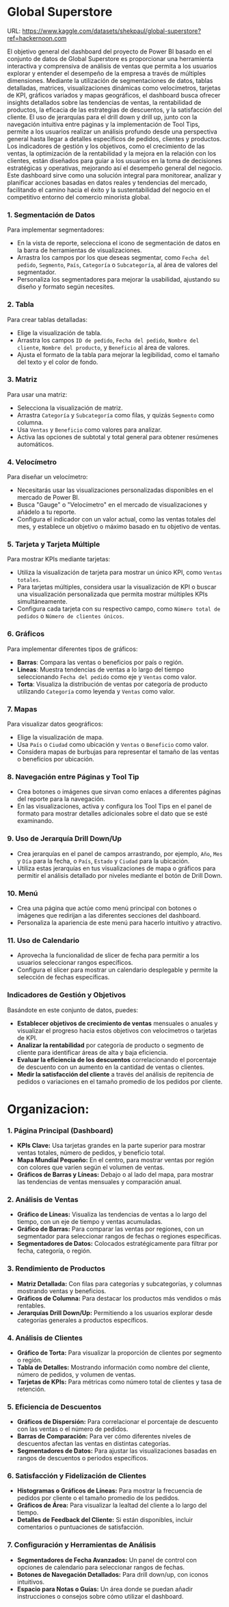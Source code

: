 # Global Superstore
URL: https://www.kaggle.com/datasets/shekpaul/global-superstore?ref=hackernoon.com

El objetivo general del dashboard del proyecto de Power BI basado en el conjunto de datos de Global Superstore es proporcionar una herramienta interactiva y comprensiva de análisis de ventas que permita a los usuarios explorar y entender el desempeño de la empresa a través de múltiples dimensiones. Mediante la utilización de segmentaciones de datos, tablas detalladas, matrices, visualizaciones dinámicas como velocímetros, tarjetas de KPI, gráficos variados y mapas geográficos, el dashboard busca ofrecer insights detallados sobre las tendencias de ventas, la rentabilidad de productos, la eficacia de las estrategias de descuentos, y la satisfacción del cliente. El uso de jerarquías para el drill down y drill up, junto con la navegación intuitiva entre páginas y la implementación de Tool Tips, permite a los usuarios realizar un análisis profundo desde una perspectiva general hasta llegar a detalles específicos de pedidos, clientes y productos. Los indicadores de gestión y los objetivos, como el crecimiento de las ventas, la optimización de la rentabilidad y la mejora en la relación con los clientes, están diseñados para guiar a los usuarios en la toma de decisiones estratégicas y operativas, mejorando así el desempeño general del negocio. Este dashboard sirve como una solución integral para monitorear, analizar y planificar acciones basadas en datos reales y tendencias del mercado, facilitando el camino hacia el éxito y la sustentabilidad del negocio en el competitivo entorno del comercio minorista global.
### 1. **Segmentación de Datos**
Para implementar segmentadores:
- En la vista de reporte, selecciona el icono de segmentación de datos en la barra de herramientas de visualizaciones.
- Arrastra los campos por los que deseas segmentar, como `Fecha del pedido`, `Segmento`, `País`, `Categoría` o `Subcategoría`, al área de valores del segmentador.
- Personaliza los segmentadores para mejorar la usabilidad, ajustando su diseño y formato según necesites.
### 2. **Tabla**
Para crear tablas detalladas:
- Elige la visualización de tabla.
- Arrastra los campos `ID de pedido`, `Fecha del pedido`, `Nombre del cliente`, `Nombre del producto`, y `Beneficio` al área de valores.
- Ajusta el formato de la tabla para mejorar la legibilidad, como el tamaño del texto y el color de fondo.
### 3. **Matriz**
Para usar una matriz:
- Selecciona la visualización de matriz.
- Arrastra `Categoría` y `Subcategoría` como filas, y quizás `Segmento` como columna.
- Usa `Ventas` y `Beneficio` como valores para analizar.
- Activa las opciones de subtotal y total general para obtener resúmenes automáticos.
### 4. **Velocímetro**
Para diseñar un velocímetro:
- Necesitarás usar las visualizaciones personalizadas disponibles en el mercado de Power BI.
- Busca "Gauge" o "Velocímetro" en el mercado de visualizaciones y añádelo a tu reporte.
- Configura el indicador con un valor actual, como las ventas totales del mes, y establece un objetivo o máximo basado en tu objetivo de ventas.
### 5. **Tarjeta y Tarjeta Múltiple**
Para mostrar KPIs mediante tarjetas:
- Utiliza la visualización de tarjeta para mostrar un único KPI, como `Ventas totales`.
- Para tarjetas múltiples, considera usar la visualización de KPI o buscar una visualización personalizada que permita mostrar múltiples KPIs simultáneamente.
- Configura cada tarjeta con su respectivo campo, como `Número total de pedidos` o `Número de clientes únicos`.
### 6. **Gráficos**
Para implementar diferentes tipos de gráficos:
- **Barras**: Compara las ventas o beneficios por país o región.
- **Líneas**: Muestra tendencias de ventas a lo largo del tiempo seleccionando `Fecha del pedido` como eje y `Ventas` como valor.
- **Torta**: Visualiza la distribución de ventas por categoría de producto utilizando `Categoría` como leyenda y `Ventas` como valor.
### 7. **Mapas**
Para visualizar datos geográficos:
- Elige la visualización de mapa.
- Usa `País` o `Ciudad` como ubicación y `Ventas` o `Beneficio` como valor.
- Considera mapas de burbujas para representar el tamaño de las ventas o beneficios por ubicación.
### 8. **Navegación entre Páginas y Tool Tip**
- Crea botones o imágenes que sirvan como enlaces a diferentes páginas del reporte para la navegación.
- En las visualizaciones, activa y configura los Tool Tips en el panel de formato para mostrar detalles adicionales sobre el dato que se esté examinando.
### 9. **Uso de Jerarquía Drill Down/Up**
- Crea jerarquías en el panel de campos arrastrando, por ejemplo, `Año`, `Mes` y `Día` para la fecha, o `País`, `Estado` y `Ciudad` para la ubicación.
- Utiliza estas jerarquías en tus visualizaciones de mapa o gráficos para permitir el análisis detallado por niveles mediante el botón de Drill Down.
### 10. **Menú**
- Crea una página que actúe como menú principal con botones o imágenes que redirijan a las diferentes secciones del dashboard.
- Personaliza la apariencia de este menú para hacerlo intuitivo y atractivo.
### 11. **Uso de Calendario**
- Aprovecha la funcionalidad de slicer de fecha para permitir a los usuarios seleccionar rangos específicos.
- Configura el slicer para mostrar un calendario desplegable y permite la selección de fechas específicas.
### Indicadores de Gestión y Objetivos
Basándote en este conjunto de datos, puedes:
- **Establecer objetivos de crecimiento de ventas** mensuales o anuales y visualizar el progreso hacia estos objetivos con velocímetros o tarjetas de KPI.
- **Analizar la rentabilidad** por categoría de producto o segmento de cliente para identificar áreas de alta y baja eficiencia.
- **Evaluar la eficiencia de los descuentos** correlacionando el porcentaje de descuento con un aumento en la cantidad de ventas o clientes.
- **Medir la satisfacción del cliente** a través del análisis de repitencia de pedidos o variaciones en el tamaño promedio de los pedidos por cliente.

# Organizacion:
### 1. **Página Principal (Dashboard)**

- **KPIs Clave:** Usa tarjetas grandes en la parte superior para mostrar ventas totales, número de pedidos, y beneficio total.
- **Mapa Mundial Pequeño:** En el centro, para mostrar ventas por región con colores que varíen según el volumen de ventas.
- **Gráficos de Barras y Líneas:** Debajo o al lado del mapa, para mostrar las tendencias de ventas mensuales y comparación anual.

### 2. **Análisis de Ventas**

- **Gráfico de Líneas:** Visualiza las tendencias de ventas a lo largo del tiempo, con un eje de tiempo y ventas acumuladas.
- **Gráfico de Barras:** Para comparar las ventas por regiones, con un segmentador para seleccionar rangos de fechas o regiones específicas.
- **Segmentadores de Datos:** Colocados estratégicamente para filtrar por fecha, categoría, o región.

### 3. **Rendimiento de Productos**

- **Matriz Detallada:** Con filas para categorías y subcategorías, y columnas mostrando ventas y beneficios.
- **Gráficos de Columna:** Para destacar los productos más vendidos o más rentables.
- **Jerarquías Drill Down/Up:** Permitiendo a los usuarios explorar desde categorías generales a productos específicos.

### 4. **Análisis de Clientes**

- **Gráfico de Torta:** Para visualizar la proporción de clientes por segmento o región.
- **Tabla de Detalles:** Mostrando información como nombre del cliente, número de pedidos, y volumen de ventas.
- **Tarjetas de KPIs:** Para métricas como número total de clientes y tasa de retención.

### 5. **Eficiencia de Descuentos**

- **Gráficos de Dispersión:** Para correlacionar el porcentaje de descuento con las ventas o el número de pedidos.
- **Barras de Comparación:** Para ver cómo diferentes niveles de descuentos afectan las ventas en distintas categorías.
- **Segmentadores de Datos:** Para ajustar las visualizaciones basadas en rangos de descuentos o periodos específicos.

### 6. **Satisfacción y Fidelización de Clientes**

- **Histogramas o Gráficos de Líneas:** Para mostrar la frecuencia de pedidos por cliente o el tamaño promedio de los pedidos.
- **Gráficos de Área:** Para visualizar la lealtad del cliente a lo largo del tiempo.
- **Detalles de Feedback del Cliente:** Si están disponibles, incluir comentarios o puntuaciones de satisfacción.

### 7. **Configuración y Herramientas de Análisis**

- **Segmentadores de Fecha Avanzados:** Un panel de control con opciones de calendario para seleccionar rangos de fechas.
- **Botones de Navegación Detallados:** Para drill down/up, con iconos intuitivos.
- **Espacio para Notas o Guías:** Un área donde se puedan añadir instrucciones o consejos sobre cómo utilizar el dashboard.